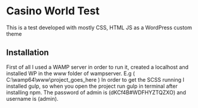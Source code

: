 
# Casino World Test
This is a test developed with mostly CSS, HTML JS as a WordPress custom theme

## Installation
First of all I used a WAMP server in order to run it, created a localhost and installed WP in the www folder of wampserver. E.g ( C:\wamp64\www\project_goes_here )
In order to get the SCSS running I installed gulp, so when you open the project run gulp in terminal after installing npm.
The password of admin is (dKCf4B#WDFHYZTQZXO) and username is (admin).

